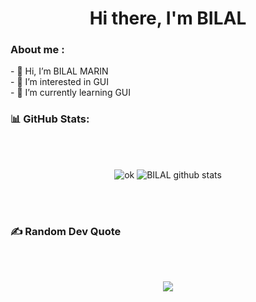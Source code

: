
<h1 align="center">Hi there, I'm BILAL</h1>

<h3> About me : </h3>
     - 👋 Hi, I’m BILAL MARIN
</br>
     - 👀 I’m interested in GUI
</br>
     - 🌱 I’m currently learning GUI
</br>

<h3> 📊 GitHub Stats: </h3>
</br></br>
<div align="center">

![ok](https://github-readme-streak-stats.herokuapp.com/?user=BILALMRN&theme=dark&hide_border=false) ![BILAL github stats](https://github-readme-stats.vercel.app/api?username=BILALMRN&theme=tokyonight&show_icons=true&hide=["issues"])
</div>
<!--- 
![](https://github-readme-stats.vercel.app/api/top-langs/?username=BILALMRN&theme=tokyonight&layout=compact)



</br></br>
<h3> 🏆 GitHub Trophies </h3>
</br></br>
<div align="center">

![](https://github-profile-trophy.vercel.app/?username=BILALMRN&theme=monokai&no-frame=false&no-bg=false&margin-w=4)

</div>
--->
</br></br>
<h3> ✍️ Random Dev Quote </h3> 
</br></br>
<div align="center">

![](https://quotes-github-readme.vercel.app/api?type=horizontal&theme=radical)

</div>
</br></br>
<!---
<h3> 🏆 PROJECT </h3>
</br></br>
<div align="center">

<img src="https://github-readme-stats.vercel.app/api/pin/?username=BILALMRN&theme=tokyonight&repo=RGB_CreateColor_winForm" />

<img src="https://github-readme-stats.vercel.app/api/pin/?username=BILALMRN&theme=tokyonight&repo=project_AppGistionSalarie_Cpp" />

</div>



<a href=#><img src="bilal.svg"></a>
- 👋 Hi, I’m @BILALMRN
- 👀 I’m interested in ...
- 🌱 I’m currently learning ...
- 💞️ I’m looking to collaborate on ...
- 📫 How to reach me ...
BILALMRN/BILALMRN is a ✨ special ✨ repository because its `README.md` (this file) appears on your GitHub profile.
You can click the Preview link to take a look at your changes.
--->
